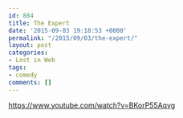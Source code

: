 ```yaml
---
id: 884
title: The Expert
date: '2015-09-03 19:18:53 +0000'
permalink: "/2015/09/03/the-expert/"
layout: post
categories:
- Lost in Web
tags:
- comedy
comments: []
---
```

<https://www.youtube.com/watch?v=BKorP55Aqvg>